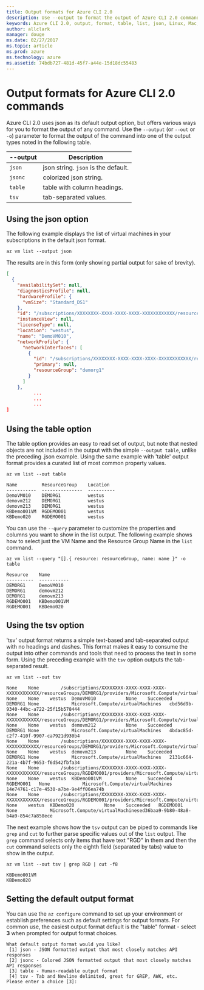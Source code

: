 ```yaml
---
title: Output formats for Azure CLI 2.0 
description: Use --output to format the output of Azure CLI 2.0 commands to tables, lists or json.
keywords: Azure CLI 2.0, output, format, table, list, json, Linux, Mac, Windows, OS X
author: allclark
manager: douge
ms.date: 02/27/2017
ms.topic: article
ms.prod: azure
ms.technology: azure
ms.assetid: 74bdb727-481d-45f7-a44e-15d18dc55483
---
```


# Output formats for Azure CLI 2.0 commands

Azure CLI 2.0 uses json as its default output option, but offers various ways for you to format the output of any command.  Use the `--output` (or `--out` or `-o`) parameter to format the output of the command into one of the output types noted in the following table. 

--output | Description
---------|-------------------------------
`json`   | json string. `json` is the default.
`jsonc`  | colorized json string.
`table`  | table with column headings.
`tsv`    | tab-separated values.

## Using the json option

The following example displays the list of virtual machines in your subscriptions in the default json format.

```azurecli
az vm list --output json
```

The results are in this form (only showing partial output for sake of brevity).

```json
[
  {
    "availabilitySet": null,
    "diagnosticsProfile": null,
    "hardwareProfile": {
      "vmSize": "Standard_DS1"
    },
    "id": "/subscriptions/XXXXXXXX-XXXX-XXXX-XXXX-XXXXXXXXXXXX/resourceGroups/DEMORG1/providers/Microsoft.Compute/virtualMachines/DemoVM010",
    "instanceView": null,
    "licenseType": null,
    "location": "westus",
    "name": "DemoVM010",
    "networkProfile": {
      "networkInterfaces": [
        {
          "id": "/subscriptions/XXXXXXXX-XXXX-XXXX-XXXX-XXXXXXXXXXXX/resourceGroups/demorg1/providers/Microsoft.Network/networkInterfaces/DemoVM010VMNic",
          "primary": null,
          "resourceGroup": "demorg1"
        }
      ]
    },
          ...
          ...
          ...   
]
```
 
## Using the table option

The table option provides an easy to read set of output, but note that nested objects are not included in the output with the simple `--output table`, unlike the preceding .json example.  Using the same example with 'table' output format provides a curated list of most common property values.

```azurecli
az vm list --out table
```

```
Name         ResourceGroup    Location
-----------  ---------------  ----------
DemoVM010    DEMORG1          westus
demovm212    DEMORG1          westus
demovm213    DEMORG1          westus
KBDemo001VM  RGDEMO001        westus
KBDemo020    RGDEMO001        westus
```

You can use the `--query` parameter to customize the properties and columns you want to show in the list output. The following example shows how to select just the VM Name and the Resource Group Name in the `list` command.

```azurecli
az vm list --query "[].{ resource: resourceGroup, name: name }" -o table
```

```
Resource    Name
----------  -----------
DEMORG1     DemoVM010
DEMORG1     demovm212
DEMORG1     demovm213
RGDEMO001   KBDemo001VM
RGDEMO001   KBDemo020
```

## Using the tsv option

'tsv' output format returns a simple text-based and tab-separated output with no headings and dashes. This format makes it easy to consume the output into other commands and tools that need to process the text in some form. Using the preceding example with the `tsv` option outputs the tab-separated result.

```azurecli
az vm list --out tsv
```

```
None	None		/subscriptions/XXXXXXXX-XXXX-XXXX-XXXX-XXXXXXXXXXXX/resourceGroups/DEMORG1/providers/Microsoft.Compute/virtualMachines/DemoVM010	None	None	westus	DemoVM010			None	Succeeded	DEMORG1	None			Microsoft.Compute/virtualMachines	cbd56d9b-9340-44bc-a722-25f15b578444
None	None		/subscriptions/XXXXXXXX-XXXX-XXXX-XXXX-XXXXXXXXXXXX/resourceGroups/DEMORG1/providers/Microsoft.Compute/virtualMachines/demovm212	None	None	westus	demovm212			None	Succeeded	DEMORG1	None			Microsoft.Compute/virtualMachines	4bdac85d-c2f7-410f-9907-ca7921d930b4
None	None		/subscriptions/XXXXXXXX-XXXX-XXXX-XXXX-XXXXXXXXXXXX/resourceGroups/DEMORG1/providers/Microsoft.Compute/virtualMachines/demovm213	None	None	westus	demovm213			None	Succeeded	DEMORG1	None			Microsoft.Compute/virtualMachines	2131c664-221a-4b7f-9653-f6d542fbfa34
None	None		/subscriptions/XXXXXXXX-XXXX-XXXX-XXXX-XXXXXXXXXXXX/resourceGroups/RGDEMO001/providers/Microsoft.Compute/virtualMachines/KBDemo001VM	None	None	westus	KBDemo001VM			None	Succeeded	RGDEMO001	None			Microsoft.Compute/virtualMachines	14e74761-c17e-4530-a7be-9e4ff06ea74b
None	None		/subscriptions/XXXXXXXX-XXXX-XXXX-XXXX-XXXXXXXXXXXX/resourceGroups/RGDEMO001/providers/Microsoft.Compute/virtualMachines/KBDemo02None	None	westus	KBDemo020			None	Succeeded	RGDEMO001	None			Microsoft.Compute/virtualMachinesed36baa9-9b80-48a8-b4a9-854c7a858ece
```

The next example shows how the `tsv` output can be piped to commands like `grep` and `cut` to further parse specific values out of the `list` output. The `grep` command selects only items that have text "RGD" in them and then the `cut` command selects only the eighth field (separated by tabs) value to show in the output.

```azurecli
az vm list --out tsv | grep RGD | cut -f8
```

```
KBDemo001VM
KBDemo020
```

## Setting the default output format

You can use the `az configure` command to set up your environment or establish preferences such as default settings for output formats. For common use, the easiest output format default is the "table" format - select **3** when prompted for output format choices. 

```
What default output format would you like?
 [1] json - JSON formatted output that most closely matches API responses
 [2] jsonc - Colored JSON formatted output that most closely matches API responses
 [3] table - Human-readable output format
 [4] tsv - Tab and Newline delimited, great for GREP, AWK, etc.
Please enter a choice [3]: 
```

